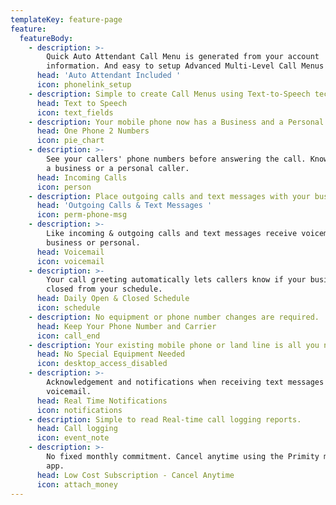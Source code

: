 ```yaml
---
templateKey: feature-page
feature:
  featureBody:
    - description: >-
        Quick Auto Attendant Call Menu is generated from your account
        information. And easy to setup Advanced Multi-Level Call Menus
      head: 'Auto Attendant Included '
      icon: phonelink_setup
    - description: Simple to create Call Menus using Text-to-Speech technology.
      head: Text to Speech
      icon: text_fields
    - description: Your mobile phone now has a Business and a Personal number
      head: One Phone 2 Numbers
      icon: pie_chart
    - description: >-
        See your callers' phone numbers before answering the call. Know if it is
        a business or a personal caller.
      head: Incoming Calls
      icon: person
    - description: Place outgoing calls and text messages with your business caller id.
      head: 'Outgoing Calls & Text Messages '
      icon: perm-phone-msg
    - description: >-
        Like incoming & outgoing calls and text messages receive voicemail as
        business or personal.
      head: Voicemail
      icon: voicemail
    - description: >-
        Your call greeting automatically lets callers know if your business if
        closed from your schedule.
      head: Daily Open & Closed Schedule
      icon: schedule
    - description: No equipment or phone number changes are required.
      head: Keep Your Phone Number and Carrier
      icon: call_end
    - description: Your existing mobile phone or land line is all you need.
      head: No Special Equipment Needed
      icon: desktop_access_disabled
    - description: >-
        Acknowledgement and notifications when receiving text messages and
        voicemail.
      head: Real Time Notifications
      icon: notifications
    - description: Simple to read Real-time call logging reports.
      head: Call logging
      icon: event_note
    - description: >-
        No fixed monthly commitment. Cancel anytime using the Primity mobile
        app.
      head: Low Cost Subscription - Cancel Anytime
      icon: attach_money
---
```



